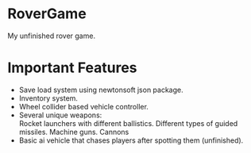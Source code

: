 # RoverGame
My unfinished rover game.

# Important Features
+ Save load system using newtonsoft json package.
+ Inventory system.
+ Wheel collider based vehicle controller.  
+ Several unique weapons:        
  Rocket launchers with different ballistics.
  Different types of guided missiles.
  Machine guns.
  Cannons
+ Basic ai vehicle that chases players after spotting them (unfinished).
